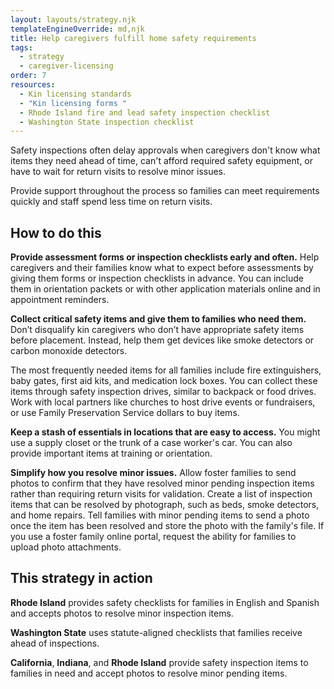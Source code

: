 ```yaml
---
layout: layouts/strategy.njk
templateEngineOverride: md,njk
title: Help caregivers fulfill home safety requirements
tags:
  - strategy
  - caregiver-licensing
order: 7
resources:
  - Kin licensing standards
  - "Kin licensing forms "
  - Rhode Island fire and lead safety inspection checklist
  - Washington State inspection checklist
---
```

Safety inspections often delay approvals when caregivers don't know what items they need ahead of time, can't afford required safety equipment, or have to wait for return visits to resolve minor issues. 

Provide support throughout the process so families can meet requirements quickly and staff spend less time on return visits.

## How to do this

**Provide assessment forms or inspection checklists early and often.** Help caregivers and their families know what to expect before assessments by giving them forms or inspection checklists in advance. You can include them in orientation packets or with other application materials online and in appointment reminders.

**Collect critical safety items and give them to families who need them.** Don’t disqualify kin caregivers who don’t have appropriate safety items before placement. Instead, help them get devices like smoke detectors or carbon monoxide detectors. 

The most frequently needed items for all families include fire extinguishers, baby gates, first aid kits, and medication lock boxes. You can collect these items through safety inspection drives, similar to backpack or food drives. Work with local partners like churches to host drive events or fundraisers, or use Family Preservation Service dollars to buy items.

**Keep a stash of essentials in locations that are easy to access.** You might use a supply closet or the trunk of a case worker's car. You can also provide important items at training or orientation.

**Simplify how you resolve minor issues.** Allow foster families to send photos to confirm that they have resolved minor pending inspection items rather than requiring return visits for validation. Create a list of inspection items that can be resolved by photograph, such as beds, smoke detectors, and home repairs. Tell families with minor pending items to send a photo once the item has been resolved and store the photo with the family's file. If you use a foster family online portal, request the ability for families to upload photo attachments.

## This strategy in action

**Rhode Island** provides safety checklists for families in English and Spanish and accepts photos to resolve minor inspection items.

**Washington State** uses statute-aligned checklists that families receive ahead of inspections.

**California**, **Indiana**, and **Rhode Island** provide safety inspection items to families in need and accept photos to resolve minor pending items.[](https://childwelfareplaybook.com/static/assets/resolve_minor_pending_items_asset2)
